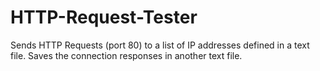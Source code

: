 # HTTP-Request-Tester
Sends HTTP Requests (port 80) to a list of IP addresses defined in a text file. Saves the connection responses in another text file.
